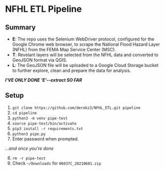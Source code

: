 # NFHL ETL Pipeline  


## Summary

- **E**: The repo uses the Selenium WebDriver protocol, configured for the Google Chrome web browser, to scrape the National Flood Hazard Layer (NFHL) from the FEMA Map Service Center (MSC).
- **T**: Revelant layers will be selected from the NFHL data and converted to GeoJSON format via QGIS.
- **L**: The GeoJSON file will be uploaded to a Google Cloud Storage bucket to further explore, clean and prepare the data for analysis.

***I'VE ONLY DONE 'E'--extract SO FAR***  


## Setup

1. `git clone https://github.com/derekz3/NFHL_ETL.git pipeline`
2. `cd pipeline`
3. `python3 -m venv pipe-test`
4. `source pipe-test/bin/activate`
5. `pip3 install -r requirements.txt`
6. `python3 pipe.py`
7. Enter password when prompted.

*...and once you're done*

8. `rm -r pipe-test`
9. Check `~/Downloads` for `06037C_20210601.zip`